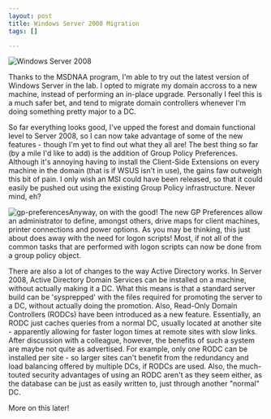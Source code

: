```yaml
--- 
layout: post
title: Windows Server 2008 Migration
tags: []

---
```

![Windows Server 2008](http://cdn.robgolding.com/uploads/2009/04/windows-server-2008.jpg "windows-server-2008")

Thanks to the MSDNAA program, I'm able to try out the latest version of Windows Server in the lab. I opted to migrate my domain accross to a new machine, instead of performing an in-place upgrade. Personally I feel this is a much safer bet, and tend to migrate domain controllers whenever I'm doing something pretty major to a DC.

So far everything looks good, I've upped the forest and domain functional level to Server 2008, so I can now take advantage of some of the new features - though I'm yet to find out what they all are! The best thing so far (by a mile I'd like to add) is the addition of Group Policy Preferences. Although it's annoying having to install the Client-Side Extensions on every machine in the domain (that is if WSUS isn't in use), the gains faw outweigh this bit of pain. I only wish an MSI could have been released, so that it could easily be pushed out using the existing Group Policy infrastructure. Never mind, eh?

![gp-preferences](http://cdn.robgolding.com/uploads/2009/04/gp-preferences.png "gp-preferences")Anyway, on with the good! The new GP Preferences allow an administrator to define, amongst others, drive maps for client machines, printer connections and power options. As you may be thinking, this just about does away with the need for logon scripts! Most, if not all of the common tasks that are performed with logon scripts can now be done from a group policy object.

There are also a lot of changes to the way Active Directory works. In Server 2008, Active Directory Domain Services can be installed on a machine, without actually making it a DC. What this means is that a standard server build can be 'sysprepped' with the files required for promoting the server to a DC, without actually doing the promotion. Also, Read-Only Domain Controllers (RODCs) have been introduced as a new feature. Essentially, an RODC just caches queries from a normal DC, usually located at another site - apparently allowing for faster logon times at remote sites with slow links. After discussion with a colleague, however, the benefits of such a system are maybe not quite as advertised. For example, only one RODC can be installed per site - so larger sites can't benefit from the redundancy and load balancing offered by multiple DCs, if RODCs are used. Also, the much-touted security advantages of using an RODC aren't as they seem either, as the database can be just as easily written to, just through another "normal" DC.

More on this later!
